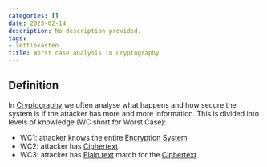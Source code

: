 ```yaml
---
categories: []
date: 2025-02-14
description: No description provided.
tags:
- zettlekasten
title: Worst case analysis in Cryptography
---
```


## Definition

In [Cryptography](Cryptography) we often analyse what happens and how secure the system is if the attacker has more and more information. This is divided into levels of knowledge (WC short for Worst Case):

- WC1: attacker knows the entire [Encryption System](Encryption%20System)
- WC2: attacker has [Ciphertext](Ciphertext.md)
- WC3: attacker has [Plain text](Plain%20text.md) match for the [Ciphertext](Ciphertext.md)